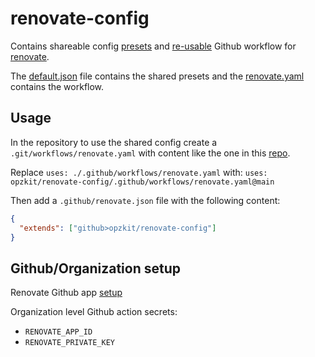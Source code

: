 # renovate-config

Contains shareable config [presets](https://docs.github.com/en/actions/using-workflows/reusing-workflows)
and [re-usable](https://docs.github.com/en/actions/using-workflows/reusing-workflows)
Github workflow for [renovate](https://docs.github.com/en/actions/using-workflows/reusing-workflows).

The [default.json](./default.json) file contains the shared presets and the
[renovate.yaml](.github/workflows/renovate.yaml) contains the workflow.

## Usage
In the repository to use the shared config create a `.git/workflows/renovate.yaml` with content
like the one in this [repo](.github/workflows/renovate_local.yaml).

Replace `uses: ./.github/workflows/renovate.yaml` with:
`uses: opzkit/renovate-config/.github/workflows/renovate.yaml@main`

Then add a `.github/renovate.json` file with the following content:

```json
{
  "extends": ["github>opzkit/renovate-config"]
}
```

## Github/Organization setup
Renovate Github app [setup](https://docs.renovatebot.com/modules/platform/github/#running-as-a-github-app)

Organization level Github action secrets:
* `RENOVATE_APP_ID`
* `RENOVATE_PRIVATE_KEY`
